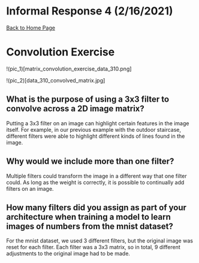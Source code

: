 # Informal Response 4 (2/16/2021)

[Back to Home Page](https://jeremy-swack.github.io/applied-machine-learning/)

# Convolution Exercise 

!(pic_1)[matrix_convolution_exercise_data_310.png]

!(pic_2)[data_310_convolved_matrix.jpg]

## What is the purpose of using a 3x3 filter to convolve across a 2D image matrix?

Putting a 3x3 filter on an image can highlight certain features in the image itself. For example, in our previous example with the outdoor staircase, different filters were able to highlight different kinds of lines found in the image.

## Why would we include more than one filter?

Multiple filters could transform the image in a different way that one filter could. As long as the weight is correctly, it is possible to continually add filters on an image.

## How many filters did you assign as part of your architecture when training a model to learn images of numbers from the mnist dataset?

For the mnist dataset, we used 3 different filters, but the original image was reset for each filter. Each filter was a 3x3 matrix, so in total, 9 different adjustments to the original image had to be made.


